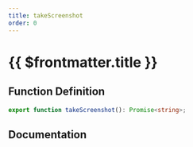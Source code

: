```yaml
---
title: takeScreenshot
order: 0
---
```


# {{ $frontmatter.title }}

## Function Definition

```ts
export function takeScreenshot(): Promise<string>;
```

## Documentation

<!--@include: ./parts/takeScreenshot.md-->
